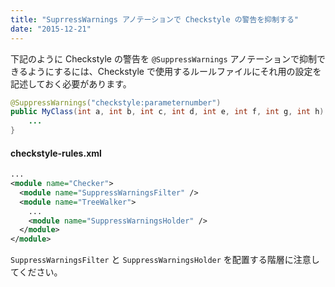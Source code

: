 ```yaml
---
title: "SuprressWarnings アノテーションで Checkstyle の警告を抑制する"
date: "2015-12-21"
---
```


下記のように Checkstyle の警告を `@SuppressWarnings` アノテーションで抑制できるようにするには、Checkstyle で使用するルールファイルにそれ用の設定を記述しておく必要があります。

```java
@SuppressWarnings("checkstyle:parameternumber")
public MyClass(int a, int b, int c, int d, int e, int f, int g, int h) {
    ...
}
```

#### checkstyle-rules.xml

```xml
...
<module name="Checker">
  <module name="SuppressWarningsFilter" />
  <module name="TreeWalker">
    ...
    <module name="SuppressWarningsHolder" />
  </module>
</module>
```

`SuppressWarningsFilter` と `SuppressWarningsHolder` を配置する階層に注意してください。

